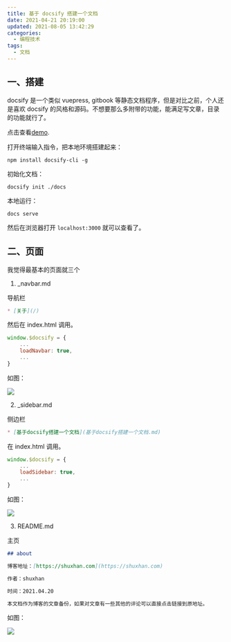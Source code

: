 ```yaml
---
title: 基于 docsify 搭建一个文档
date: 2021-04-21 20:19:00
updated: 2021-08-05 13:42:29
categories: 
  - 编程技术
tags: 
  - 文档
---
```



## 一、搭建

docsify 是一个类似 vuepress, gitbook 等静态文档程序，但是对比之前，个人还是喜欢 docsify 的风格和源码。不想要那么多附带的功能，能满足写文章，目录的功能就行了。

点击查看[demo](https://doc.shuxhan.com).

打开终端输入指令，把本地环境搭建起来：

```shell
npm install docsify-cli -g
```

初始化文档：

```shell
docsify init ./docs
```

本地运行：

```shell
docs serve
```

然后在浏览器打开 `localhost:3000` 就可以查看了。

## 二、页面

我觉得最基本的页面就三个

1. _navbar.md

导航栏

```markdown
* [关于](/)
```

然后在 index.html 调用。

```js
window.$docsify = {
    ...
    loadNavbar: true,
    ...
}
```

如图：

![](https://cdn.jsdelivr.net/gh/shuxhan/pic-cdn@d7a7fb56378b88ebbe3d2dde3f06f67752342f03/2021/04/21/c907f1335bbf5e19015c987f7f07c8f0.png)

2. _sidebar.md 

侧边栏

```markdown
* [基于docsify搭建一个文档](基于docsify搭建一个文档.md)
```

在 index.html 调用。

```js
window.$docsify = {
    ...
    loadSidebar: true,
    ...
}
```

如图：

![](https://cdn.jsdelivr.net/gh/shuxhan/pic-cdn@6c269355377cd41033aba6cf73a6f8c35283b47c/2021/04/21/d1099cad662badfa2ba48b13cc469567.png)

3. README.md

主页

```markdown
## about

博客地址：[https://shuxhan.com](https://shuxhan.com)

作者：shuxhan

时间：2021.04.20

本文档作为博客的文章备份，如果对文章有一些其他的评论可以直接点击链接到原地址。
```

如图：

![](https://cdn.jsdelivr.net/gh/shuxhan/pic-cdn@8a0c5037e44751a245cfe74c50f94c68aa7cb773/2021/04/21/f8380a54ab6e27eab43998e28ade42d4.png)
